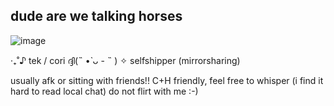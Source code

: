 ## dude are we talking horses
![image](https://github.com/user-attachments/assets/c1cb044f-eea3-449b-b16e-cecb63694e84)


‧₊˚♪ tek / cori ദ്ദി(˵ •̀ ᴗ - ˵ ) ✧
selfshipper (mirrorsharing)


usually afk or sitting with friends!!
C+H friendly, feel free to whisper (i find it hard to read local chat)
do not flirt with me :-) 



<!--
**erenville/erenville** is a ✨ _special_ ✨ repository because its `README.md` (this file) appears on your GitHub profile.

Here are some ideas to get you started:

- 🔭 I’m currently working on ...
- 🌱 I’m currently learning ...
- 👯 I’m looking to collaborate on ...
- 🤔 I’m looking for help with ...
- 💬 Ask me about ...
- 📫 How to reach me: ...
- 😄 Pronouns: ...
- ⚡ Fun fact: ...
-->
